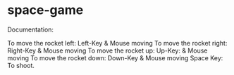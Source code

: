 # space-game

Documentation:

To move the rocket left: Left-Key & Mouse moving
To move the rocket right: Right-Key & Mouse moving
To move the rocket up: Up-Key:  & Mouse moving
To move the rocket down: Down-Key & Mouse moving
Space Key: To shoot.


